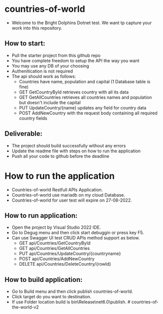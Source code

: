 ﻿# countries-of-world
- Welcome to the Bright Dolphins Dotnet test. We want tp capture your work into this repository.
## How to start:
- Pull the starter project from this github repo
- You have complete freedom to setup the API the way you want
- You may use any DB of your choosing
- Authenitication is not required
- The api should work as follows:
  - Countries have name, population and capital (1 Database table is fine)
  - GET GetCountryById retrieves country with all its data
  - GET GetAllCountries retrieves all countries names and population but doesn't include the capital
  - PUT UpdateCountry/{name} updates any field for country data
  - POST AddNewCountry with the request body containing all required country fields
## Deliverable:
- The project should build successfully without any errors
- Update the readme file with steps on how to run the application
- Push all your code to github before the deadline

# How to run the application
- Countries-of-world Restfull APIs Application.
- Countries-of-world use mariadb on my cloud Database.
- Countries-of-world for user test will expire on 27-08-2022.
## How to run application:
- Open the project by Visual Studio 2022 IDE.
- Go to Degug menu and then click start debuggin or press key F5.
- Can use Swagger UI test CRUD APIs method support as below.
  - GET api/Countries/GetCountryById
  - GET api/Countries/GetAllCountries
  - PUT api/Countries/UpdateCountry/{countryname}
  - POST api/Countries/AddNewCountry
  - DELETE api/Countries/DeleteCountry/{rowId}
## How to build application:
- Go to Build menu and then click publish countries-of-world.
- Click target do you want to destination.
- If use Folder location build is bin\Release\net6.0\publish\.
#   c o u n t r i e s - o f - t h e - w o r l d - v 2  
 